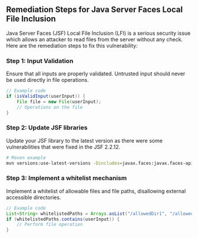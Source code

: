 

## Remediation Steps for Java Server Faces Local File Inclusion

Java Server Faces (JSF) Local File Inclusion (LFI) is a serious security issue which allows an attacker to read files from the server without any check. Here are the remediation steps to fix this vulnerability:

### Step 1: Input Validation

Ensure that all inputs are properly validated. Untrusted input should never be used directly in file operations.

```java
// Example code
if (isValidInput(userInput)) {
    File file = new File(userInput);
    // Operations on the file
}
```

### Step 2: Update JSF libraries

Update your JSF library to the latest version as there were some vulnerabilities that were fixed in the JSF 2.2.12.

```bash
# Maven example
mvn versions:use-latest-versions -Dincludes=javax.faces:javax.faces-api
```

### Step 3: Implement a whitelist mechanism

Implement a whitelist of allowable files and file paths, disallowing external accessible directories.

```java
// Example code
List<String> whitelistedPaths = Arrays.asList("/allowedDir1", "/allowedDir2");
if (whitelistedPaths.contains(userInput)) {
    // Perform file operation
}
```